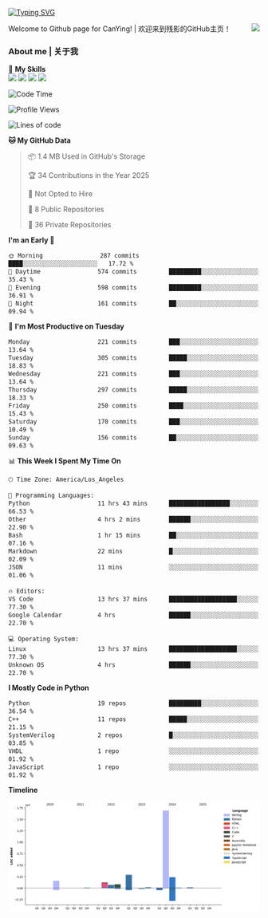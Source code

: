 [![Typing SVG](https://readme-typing-svg.herokuapp.com?size=25&duration=3500&color=00FFFF&vCenter=true&width=250&height=40&lines=Hi+Welcome+%F0%9F%91%8B%F0%9F%8F%BB;I'm+CanYing|残影)](https://git.io/typing-svg)

<a href="#">
  <img align="right" src="https://github-readme-stats.vercel.app/api?username=CanYing0913&count_private=true&rank_icon=github&show_icons=true&bg_color=15,f2f7fd,E0EAFC&" />
</a>

Welcome to Github page for CanYing! | 欢迎来到残影的GitHub主页！

### About me | 关于我

🌟 **My Skills**  
![](https://img.shields.io/badge/-C-A8B9CC?style=flat-square&logo=C&logoColor=fff)
![](https://img.shields.io/badge/-C++-00599C?style=flat-square&logo=Cpp&logoColor=fff)
![](https://img.shields.io/badge/-Python-3776AB?style=flat-square&logo=Python&logoColor=fff)
![](https://img.shields.io/badge/-Linux-000000?style=flat-square&logo=Linux&logoColor=fff)

<!--START_SECTION:waka-->
![Code Time](http://img.shields.io/badge/Code%20Time-1%2C413%20hrs%2046%20mins-blue)

![Profile Views](http://img.shields.io/badge/Profile%20Views-0-blue)

![Lines of code](https://img.shields.io/badge/From%20Hello%20World%20I%27ve%20Written-26.9%20million%20lines%20of%20code-blue)

**🐱 My GitHub Data** 

> 📦 1.4 MB Used in GitHub's Storage 
 > 
> 🏆 34 Contributions in the Year 2025
 > 
> 🚫 Not Opted to Hire
 > 
> 📜 8 Public Repositories 
 > 
> 🔑 36 Private Repositories 
 > 
**I'm an Early 🐤** 

```text
🌞 Morning                287 commits         ████░░░░░░░░░░░░░░░░░░░░░   17.72 % 
🌆 Daytime                574 commits         █████████░░░░░░░░░░░░░░░░   35.43 % 
🌃 Evening                598 commits         █████████░░░░░░░░░░░░░░░░   36.91 % 
🌙 Night                  161 commits         ██░░░░░░░░░░░░░░░░░░░░░░░   09.94 % 
```
📅 **I'm Most Productive on Tuesday** 

```text
Monday                   221 commits         ███░░░░░░░░░░░░░░░░░░░░░░   13.64 % 
Tuesday                  305 commits         █████░░░░░░░░░░░░░░░░░░░░   18.83 % 
Wednesday                221 commits         ███░░░░░░░░░░░░░░░░░░░░░░   13.64 % 
Thursday                 297 commits         █████░░░░░░░░░░░░░░░░░░░░   18.33 % 
Friday                   250 commits         ████░░░░░░░░░░░░░░░░░░░░░   15.43 % 
Saturday                 170 commits         ███░░░░░░░░░░░░░░░░░░░░░░   10.49 % 
Sunday                   156 commits         ██░░░░░░░░░░░░░░░░░░░░░░░   09.63 % 
```


📊 **This Week I Spent My Time On** 

```text
🕑︎ Time Zone: America/Los_Angeles

💬 Programming Languages: 
Python                   11 hrs 43 mins      █████████████████░░░░░░░░   66.53 % 
Other                    4 hrs 2 mins        ██████░░░░░░░░░░░░░░░░░░░   22.90 % 
Bash                     1 hr 15 mins        ██░░░░░░░░░░░░░░░░░░░░░░░   07.16 % 
Markdown                 22 mins             █░░░░░░░░░░░░░░░░░░░░░░░░   02.09 % 
JSON                     11 mins             ░░░░░░░░░░░░░░░░░░░░░░░░░   01.06 % 

🔥 Editors: 
VS Code                  13 hrs 37 mins      ███████████████████░░░░░░   77.30 % 
Google Calendar          4 hrs               ██████░░░░░░░░░░░░░░░░░░░   22.70 % 

💻 Operating System: 
Linux                    13 hrs 37 mins      ███████████████████░░░░░░   77.30 % 
Unknown OS               4 hrs               ██████░░░░░░░░░░░░░░░░░░░   22.70 % 
```

**I Mostly Code in Python** 

```text
Python                   19 repos            █████████░░░░░░░░░░░░░░░░   36.54 % 
C++                      11 repos            █████░░░░░░░░░░░░░░░░░░░░   21.15 % 
SystemVerilog            2 repos             █░░░░░░░░░░░░░░░░░░░░░░░░   03.85 % 
VHDL                     1 repo              ░░░░░░░░░░░░░░░░░░░░░░░░░   01.92 % 
JavaScript               1 repo              ░░░░░░░░░░░░░░░░░░░░░░░░░   01.92 % 
```



**Timeline**

![Lines of Code chart](https://raw.githubusercontent.com/CanYing0913/CanYing0913/master/assets/bar_graph.png)


<!--END_SECTION:waka-->
